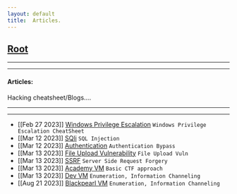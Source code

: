```yaml
---
layout: default
title:  Articles.
---
```


<h2 class="menu-header" id="index"><a href="../../index.html">Root</a></h2>
<hr>

* * *
<h4 class="menu-header" id="cyberseclabs">Articles:</h4>
Hacking cheatsheet/Blogs....
<hr>
<hr>

- [[Feb 27 2023]] [Windows Privilege Escalation](https://markuched13.github.io/posts/articles/winprivesc_cheatsheet.html) `Windows Privilege Escalation CheatSheet`
- [[Mar 12 2023]] [SQli](https://h4ckyou.github.io/posts/articles/posts/sqli.html) `SQL Injection`
- [[Mar 12 2023]] [Authentication](https://h4ckyou.github.io/posts/articles/posts/authentication.html) `Authentication Bypass`
- [[Mar 13 2023]] [File Upload Vulnerability](https://h4ckyou.github.io/posts/articles/posts/fileupload.html) `File Upload Vuln`
- [[Mar 13 2023]] [SSRF](https://h4ckyou.github.io/posts/articles/posts/ssrf.html) `Server Side Request Forgery`
- [[Mar 13 2023]] [Academy VM](https://sec-fortress.github.io/posts/articles/posts/academy.html) `Basic CTF approach`
- [[Mar 13 2023]] [Dev VM](https://sec-fortress.github.io/posts/articles/posts/dev.html) `Enumeration, Information Channeling`
- [[Aug 21 2023]] [Blackpearl VM](https://sec-fortress.github.io/posts/articles/posts/blackpearl.html) `Enumeration, Information Channeling`
